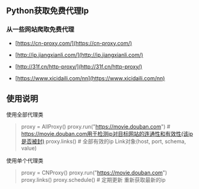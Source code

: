 ## Python获取免费代理Ip

### 从一些网站爬取免费代理
* [https://cn-proxy.com/](https://cn-proxy.com/)

* [http://ip.jiangxianli.com/](http://ip.jiangxianli.com/)

* [http://31f.cn/http-proxy/](http://31f.cn/http-proxy/)

* [https://www.xicidaili.com/nn](https://www.xicidaili.com/nn)

## 使用说明

使用全部代理类
> proxy = AllProxy()
> proxy.run("https://movie.douban.com") # https://movie.douban.com用于检测ip对目标网站的连通性和有效性(该ip是否被封)
> proxy.links() # 全部有效的ip Link对象(host, port, schema, value)

使用单个代理类
> proxy = CNProxy()
> proxy.run("https://movie.douban.com")
> proxy.links()
> proxy.schedule() # 定期更新 重新获取最新的ip